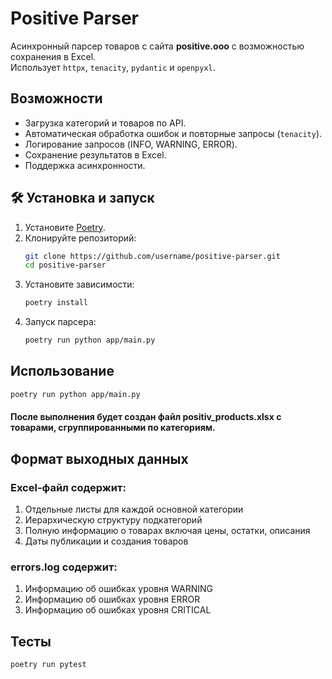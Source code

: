 # Positive Parser

Асинхронный парсер товаров с сайта **positive.ooo** с возможностью сохранения в Excel.  
Использует `httpx`, `tenacity`, `pydantic` и `openpyxl`.  

## Возможности
- Загрузка категорий и товаров по API.
- Автоматическая обработка ошибок и повторные запросы (`tenacity`).
- Логирование запросов (INFO, WARNING, ERROR).
- Сохранение результатов в Excel.
- Поддержка асинхронности.



## 🛠 Установка и запуск

1. Установите [Poetry](https://python-poetry.org/docs/).
2. Клонируйте репозиторий:
   ```bash
   git clone https://github.com/username/positive-parser.git
   cd positive-parser

3. Установите зависимости:
    ```bash
    poetry install


4. Запуск парсера:
    ```bash
   poetry run python app/main.py


## Использование

```bash
poetry run python app/main.py
```
#### После выполнения будет создан файл positiv_products.xlsx с товарами, сгруппированными по категориям.

## Формат выходных данных
### Excel-файл содержит:

1. Отдельные листы для каждой основной категории
2. Иерархическую структуру подкатегорий
3. Полную информацию о товарах включая цены, остатки, описания
4. Даты публикации и создания товаров

### errors.log содержит:
1. Информацию об ошибках уровня WARNING
2. Информацию об ошибках уровня ERROR
3. Информацию об ошибках уровня CRITICAL

## Тесты
```bash
poetry run pytest
```
